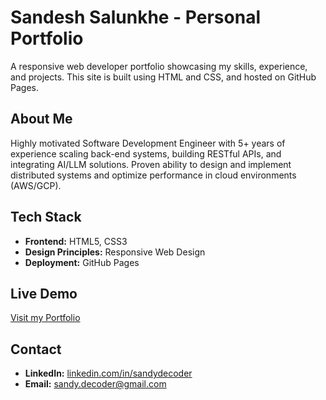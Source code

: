 # Sandesh Salunkhe - Personal Portfolio

A responsive web developer portfolio showcasing my skills, experience, and projects. This site is built using HTML and CSS, and hosted on GitHub Pages.

## About Me

Highly motivated Software Development Engineer with 5+ years of experience scaling back-end systems, building RESTful APIs, and integrating AI/LLM solutions. Proven ability to design and implement distributed systems and optimize performance in cloud environments (AWS/GCP).

## Tech Stack

* **Frontend:** HTML5, CSS3
* **Design Principles:** Responsive Web Design
* **Deployment:** GitHub Pages

## Live Demo

[Visit my Portfolio](https://github.com/sandeshsalunkhegh/sandeshsalunkhegh.github.io/)

## Contact

* **LinkedIn:** [linkedin.com/in/sandydecoder](https://linkedin.com/in/sandydecoder)
* **Email:** sandy.decoder@gmail.com

